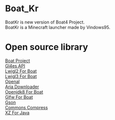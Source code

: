 # Boat_Kr
BoatKr is new version of Boat4 Project.  
BoatKr is a Minecraft launcher made by Vindows95.
# Open source library
[Boat Project](https://github.com/AOF-Dev/BoatApp)  
[Gl4es API](https://github.com/ptitSeb/gl4es)    
[Lwjgl2 For Boat](https://github.com/AOF-Dev/lwjgl-boat)  
[Lwjgl3 For Boat](https://github.com/AOF-Dev/lwjgl3-boat)  
[Openal](https://github.com/kcat/openal-soft)  
[Aria Downloader](https://github.com/AriaLyy/Aria)  
[Openjdk8 For Boat](https://github.com/CosineMath/openjdk-jdk8u-aarch32-android)  
[Glfw For Boat](https://github.com/CosineMath/glfw-boat)  
[Gson](https://github.com/google/gson)  
[Commons Compress](https://github.com/apache/commons-compress)  
[XZ For Java](https://git.tukaani.org/?p=xz-java.git;a=summary)  
